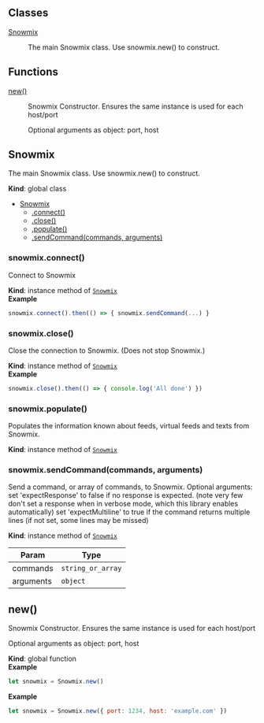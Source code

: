 ## Classes

<dl>
<dt><a href="#Snowmix">Snowmix</a></dt>
<dd><p>The main Snowmix class. Use snowmix.new() to construct.</p>
</dd>
</dl>

## Functions

<dl>
<dt><a href="#new">new()</a></dt>
<dd><p>Snowmix Constructor.
Ensures the same instance is used for each host/port</p>
<p>Optional arguments as object: port, host</p>
</dd>
</dl>

<a name="Snowmix"></a>

## Snowmix
The main Snowmix class. Use snowmix.new() to construct.

**Kind**: global class  

* [Snowmix](#Snowmix)
    * [.connect()](#Snowmix+connect)
    * [.close()](#Snowmix+close)
    * [.populate()](#Snowmix+populate)
    * [.sendCommand(commands, arguments)](#Snowmix+sendCommand)

<a name="Snowmix+connect"></a>

### snowmix.connect()
Connect to Snowmix

**Kind**: instance method of <code>[Snowmix](#Snowmix)</code>  
**Example**  
```js
snowmix.connect().then(() => { snowmix.sendCommand(...) }
```
<a name="Snowmix+close"></a>

### snowmix.close()
Close the connection to Snowmix. (Does not stop Snowmix.)

**Kind**: instance method of <code>[Snowmix](#Snowmix)</code>  
**Example**  
```js
snowmix.close().then(() => { console.log('All done') })
```
<a name="Snowmix+populate"></a>

### snowmix.populate()
Populates the information known about feeds, virtual feeds and texts from Snowmix.

**Kind**: instance method of <code>[Snowmix](#Snowmix)</code>  
<a name="Snowmix+sendCommand"></a>

### snowmix.sendCommand(commands, arguments)
Send a command, or array of commands, to Snowmix.
Optional arguments:
  set 'expectResponse' to false if no response is expected.
   (note very few don't set a response when in verbose mode, which this library enables automatically)
  set 'expectMultiline' to true if the command returns multiple lines
   (if not set, some lines may be missed)

**Kind**: instance method of <code>[Snowmix](#Snowmix)</code>  

| Param | Type |
| --- | --- |
| commands | <code>string_or_array</code> | 
| arguments | <code>object</code> | 

<a name="new"></a>

## new()
Snowmix Constructor.
Ensures the same instance is used for each host/port

Optional arguments as object: port, host

**Kind**: global function  
**Example**  
```js
let snowmix = Snowmix.new()
```
**Example**  
```js
let snowmix = Snowmix.new({ port: 1234, host: 'example.com' })
```
